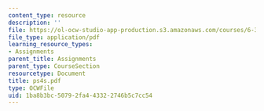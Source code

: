```yaml
---
content_type: resource
description: ''
file: https://ol-ocw-studio-app-production.s3.amazonaws.com/courses/6-336j-introduction-to-numerical-simulation-sma-5211-fall-2003/1ba8b3bc50792fa443322746b5c7cc54_ps4s.pdf
file_type: application/pdf
learning_resource_types:
- Assignments
parent_title: Assignments
parent_type: CourseSection
resourcetype: Document
title: ps4s.pdf
type: OCWFile
uid: 1ba8b3bc-5079-2fa4-4332-2746b5c7cc54
---
```

